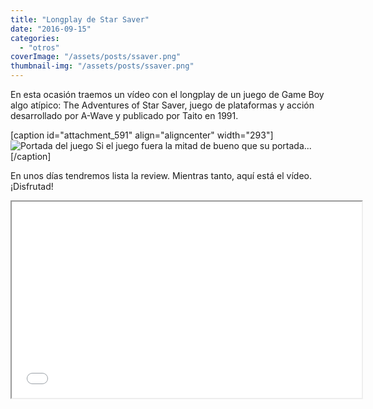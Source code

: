 ```yaml
---
title: "Longplay de Star Saver"
date: "2016-09-15"
categories: 
  - "otros"
coverImage: "/assets/posts/ssaver.png"
thumbnail-img: "/assets/posts/ssaver.png"
---
```


En esta ocasión traemos un vídeo con el longplay de un juego de Game Boy algo atípico: The Adventures of Star Saver, juego de plataformas y acción desarrollado por A-Wave y publicado por Taito en 1991.

\[caption id="attachment\_591" align="aligncenter" width="293"\]![Portada del juego](/assets/posts/images/ssaver.jpg) Si el juego fuera la mitad de bueno que su portada...\[/caption\]

En unos días tendremos lista la review. Mientras tanto, aquí está el vídeo. ¡Disfrutad!

<iframe src="//www.youtube.com/embed/5NTTi6lv37M" width="560" height="314" allowfullscreen="allowfullscreen"></iframe>
